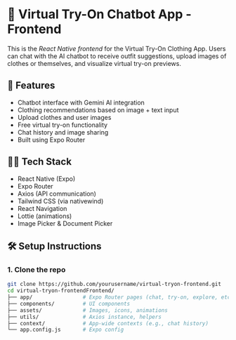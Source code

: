 # 👗 Virtual Try-On Chatbot App - Frontend

This is the *React Native frontend* for the Virtual Try-On Clothing App. Users can chat with the AI chatbot to receive outfit suggestions, upload images of clothes or themselves, and visualize virtual try-on previews.

## 🚀 Features

- Chatbot interface with Gemini AI integration
- Clothing recommendations based on image + text input
- Upload clothes and user images
- Free virtual try-on functionality
- Chat history and image sharing
- Built using Expo Router

## 🧑‍💻 Tech Stack

- React Native (Expo)
- Expo Router
- Axios (API communication)
- Tailwind CSS (via nativewind)
- React Navigation
- Lottie (animations)
- Image Picker & Document Picker

## 🛠 Setup Instructions

### 1. Clone the repo

```bash
git clone https://github.com/yourusername/virtual-tryon-frontend.git
cd virtual-tryon-frontendFrontend/
├── app/                # Expo Router pages (chat, try-on, explore, etc.)
├── components/         # UI components
├── assets/             # Images, icons, animations
├── utils/              # Axios instance, helpers
├── context/            # App-wide contexts (e.g., chat history)
└── app.config.js       # Expo config
```
